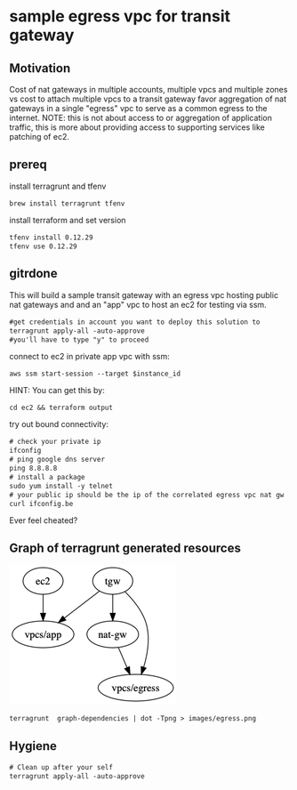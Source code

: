 # sample egress vpc for transit gateway

## Motivation
Cost of nat gateways in multiple accounts, multiple vpcs and multiple zones vs
cost to attach multiple vpcs to a transit gateway favor aggregation of nat
gateways in a single "egress" vpc to serve as a common egress to the internet.
NOTE: this is not about access to or aggregation of application traffic, this is
more about providing access to supporting services like patching of ec2.

## prereq

install terragrunt and tfenv

```
brew install terragrunt tfenv
```

install terraform and set version

```
tfenv install 0.12.29
tfenv use 0.12.29
```

## gitrdone

This will build a sample transit gateway with an egress vpc hosting public nat
gateways and and an "app" vpc to host an ec2 for testing via ssm.

```
#get credentials in account you want to deploy this solution to
terragrunt apply-all -auto-approve
#you'll have to type "y" to proceed
```

connect to ec2 in private app vpc with ssm:

```
aws ssm start-session --target $instance_id
```

HINT: You can get this by:

```
cd ec2 && terraform output
```

try out bound connectivity:

```
# check your private ip
ifconfig
# ping google dns server
ping 8.8.8.8
# install a package
sudo yum install -y telnet
# your public ip should be the ip of the correlated egress vpc nat gw 
curl ifconfig.be
```

Ever feel cheated?

## Graph of terragrunt generated resources

![graph](images/egress.png)

```
terragrunt  graph-dependencies | dot -Tpng > images/egress.png
```

## Hygiene
```
# Clean up after your self
terragrunt apply-all -auto-approve
```
